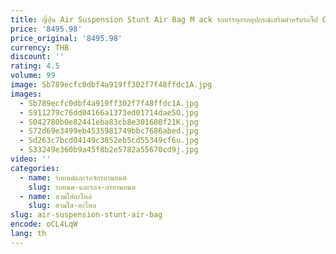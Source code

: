 ```yaml
---
title: ญี่ปุ่น Air Suspension Stunt Air Bag M ack รถบรรทุกรถอุปกรณ์เสริมสําหรับรถจี๊ป Cherokee Xj อะไหล่
price: '8495.98'
price_original: '8495.98'
currency: THB
discount: ''
rating: 4.5
volume: 99
image: Sb789ecfc0dbf4a919ff302f7f48ffdc1A.jpg
images:
  - Sb789ecfc0dbf4a919ff302f7f48ffdc1A.jpg
  - S911279c76dd04166a1373ed01714dae5O.jpg
  - S042780b0e82441eba83cb8e301680f21K.jpg
  - S72d69e3499eb4535981749bbc7686abed.jpg
  - Sd263c7bcd04149c3852eb5cd55349cf6u.jpg
  - S33249e360b9a45f8b2e5782a55670cd9j.jpg
video: ''
categories:
  - name: รถยนต์และรถจักรยานยนต์
    slug: รถยนต-และรถจ-กรยานยนต
  - name: สวมใส่อะไหล่
    slug: สวมใส-อะไหล
slug: air-suspension-stunt-air-bag
encode: oCL4LqW
lang: th
---
```

  